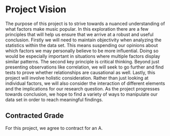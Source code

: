 # Project Vision

The purpose of this project is to strive towards a nuanced understanding of what factors make music popular. In this exploration there are a few principles that will help us ensure that we arrive at a robust and useful conclusion. Firstly we will need to maintain objectivity when analyzing the statistics within the data set. This means suspending our opinions about which factors we may personally believe to be more influential. Doing so would be especially important in situations where multiple factors display similar patterns. The second key principle is critical thinking. Beyond just presenting observations like correlation, we will seek to go further and find tests to prove whether relationships are causational as well. Lastly, this project will involve holistic consideration. Rather than just looking at individual factors, we will also consider the interaction of different elements and the implications for our research question. As the project progresses towards conclusion, we hope to find a variety of ways to manipulate our data set in order to reach meaningful findings.

## Contracted Grade

For this project, we agree to contract for an A.
